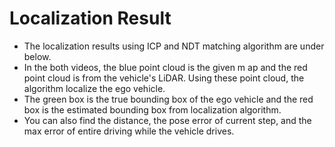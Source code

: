 # Localization Result
- The localization results using ICP and NDT matching algorithm are under below.
- In the both videos, the blue point cloud is the given m ap and the red point cloud is from the vehicle's LiDAR.
Using these point cloud, the algorithm localize the ego vehicle.
- The green box is the true bounding box of the ego vehicle and the red box is the estimated bounding box from localization algorithm.
- You can also find the distance, the pose error of current step, and the max error of entire driving while the vehicle drives.